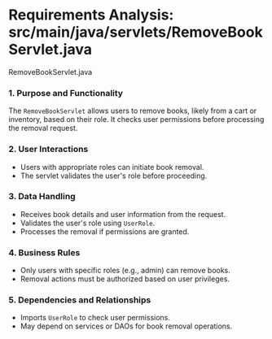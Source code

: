 # Requirements Analysis: src/main/java/servlets/RemoveBookServlet.java

RemoveBookServlet.java
### 1. Purpose and Functionality
The `RemoveBookServlet` allows users to remove books, likely from a cart or inventory, based on their role. It checks user permissions before processing the removal request.

### 2. User Interactions
- Users with appropriate roles can initiate book removal.
- The servlet validates the user's role before proceeding.

### 3. Data Handling
- Receives book details and user information from the request.
- Validates the user's role using `UserRole`.
- Processes the removal if permissions are granted.

### 4. Business Rules
- Only users with specific roles (e.g., admin) can remove books.
- Removal actions must be authorized based on user privileges.

### 5. Dependencies and Relationships
- Imports `UserRole` to check user permissions.
- May depend on services or DAOs for book removal operations.